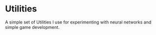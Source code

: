 # Utilities
A simple set of Utilities I use for experimenting with neural networks and simple game development.
